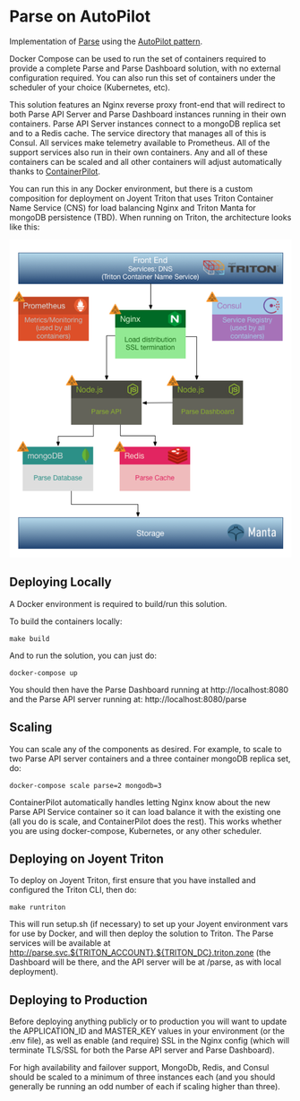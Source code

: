 # Parse on AutoPilot

Implementation of [Parse](http://parse.com/) using the [AutoPilot pattern](https://www.joyent.com/blog/app-centric-micro-orchestration).

Docker Compose can be used to run the set of containers required to provide a complete Parse and Parse Dashboard solution, with no external configuration required.  You can also run this set of containers under the scheduler of your choice (Kubernetes, etc).

This solution features an Nginx reverse proxy front-end that will redirect to both Parse API Server and Parse Dashboard instances running in their own containers.  Parse API Server instances connect to a mongoDB replica set and to a Redis cache.  The service directory that manages all of this is Consul.  All services make telemetry available to Prometheus.  All of the support services also run in their own containers.  Any and all of these containers can be scaled and all other containers will adjust automatically thanks to [ContainerPilot](https://www.joyent.com/containerpilot).

You can run this in any Docker environment, but there is a custom composition for deployment on Joyent Triton that uses Triton Container Name Service (CNS) for load balancing Nginx and Triton Manta for mongoDB persistence (TBD).  When running on Triton, the architecture looks like this:

![ParseOnTriton](docs/ParseJoyent.png)

## Deploying Locally

A Docker environment is required to build/run this solution.

To build the containers locally:

    make build

And to run the solution, you can just do:

    docker-compose up

You should then have the Parse Dashboard running at http://localhost:8080 and the Parse API server running at: http://localhost:8080/parse

## Scaling

You can scale any of the components as desired.  For example, to scale to two Parse API server containers and a three container mongoDB replica set, do:

    docker-compose scale parse=2 mongodb=3

ContainerPilot automatically handles letting Nginx know about the new Parse API Service container so it can load balance it with the existing one (all you do is scale, and ContainerPilot does the rest).  This works whether you are using docker-compose, Kubernetes, or any other scheduler.

## Deploying on Joyent Triton

To deploy on Joyent Triton, first ensure that you have installed and configured the Triton CLI, then do:

    make runtriton

This will run setup.sh (if necessary) to set up your Joyent environment vars for use by Docker, and will then deploy the solution to Triton.  The Parse services will be available at http://parse.svc.${TRITON_ACCOUNT}.${TRITON_DC}.triton.zone (the Dashboard will be there, and the API server will be at /parse, as with local deployment).

## Deploying to Production

Before deploying anything publicly or to production you will want to update the APPLICATION_ID and MASTER_KEY values in your environment (or the .env file), as well as enable (and require) SSL in the Nginx config (which will terminate TLS/SSL for both the Parse API server and Parse Dashboard).

For high availability and failover support, MongoDb, Redis, and Consul should be scaled to a minimum of three instances each (and you should generally be running an odd number of each if scaling higher than three).

